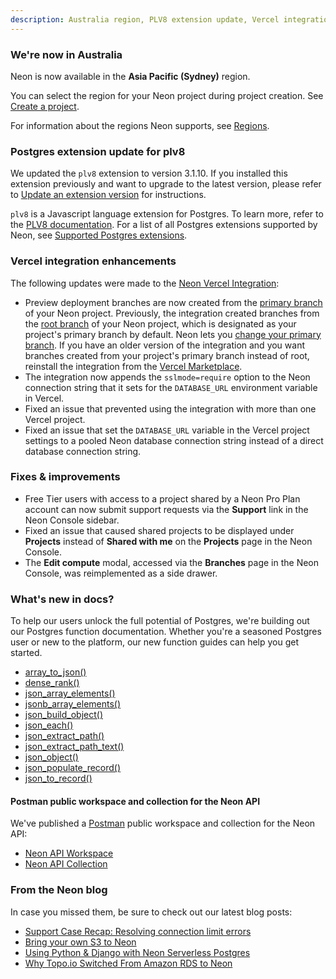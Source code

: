 ```yaml
---
description: Australia region, PLV8 extension update, Vercel integration enhancements, and more 
---
```


### We're now in Australia

Neon is now available in the **Asia  Pacific (Sydney)**	region.

You can select the region for your Neon project during project creation. See [Create a project](/docs/manage/projects#create-a-project).


For information about the regions Neon supports, see [Regions](/docs/introduction/regions).

### Postgres extension update for plv8 

We updated the `plv8` extension to version 3.1.10. If you installed this extension previously and want to upgrade to the latest version, please refer to [Update an extension version](https://neon.tech/docs/extensions/pg-extensions#update-an-extension-version) for instructions.

`plv8` is a Javascript language extension for Postgres. To learn more, refer to the [PLV8 documentation](https://plv8.github.io/). For a list of all Postgres extensions supported by Neon, see [Supported Postgres extensions](https://neon.tech/docs/extensions/pg-extensions).

### Vercel integration enhancements

The following updates were made to the [Neon Vercel Integration](https://vercel.com/integrations/neon):

- Preview deployment branches are now created from the [primary branch](/docs/reference/glossary#primary-branch) of your Neon project. Previously, the integration created branches from the [root branch](/docs/reference/glossary#root-branch) of your Neon project, which is designated as your project's primary branch by default. Neon lets you [change your primary branch](/docs/manage/branches#set-a-branch-as-primary). If you have an older version of the integration and you want branches created from your project's primary branch instead of root, reinstall the integration from the [Vercel Marketplace](https://vercel.com/integrations).
- The integration now appends the `sslmode=require` option to the Neon connection string that it sets for the `DATABASE_URL` environment variable in Vercel.
- Fixed an issue that prevented using the integration with more than one Vercel project. 
- Fixed an issue that set the `DATABASE_URL` variable in the Vercel project settings to a pooled Neon database connection string instead of a direct database connection string.

### Fixes & improvements

- Free Tier users with access to a project shared by a Neon Pro Plan account can now submit support requests via the **Support** link in the Neon Console sidebar.
- Fixed an issue that caused shared projects to be displayed under **Projects** instead of **Shared with me** on the **Projects** page in the Neon Console.
- The **Edit compute** modal, accessed via the **Branches** page in the Neon Console, was reimplemented as a side drawer.   

### What's new in docs?

To help our users unlock the full potential of Postgres, we're building out our Postgres function documentation. Whether you're a seasoned Postgres user or new to the platform, our new function guides can help you get started.

- [array_to_json()](https://neon.tech/docs/functions/array_to_json)
- [dense_rank()](https://neon.tech/docs/functions/dense_rank)
- [json_array_elements()](https://neon.tech/docs/functions/json_array_elements)
- [jsonb_array_elements()](https://neon.tech/docs/functions/jsonb_array_elements)
- [json_build_object()](https://neon.tech/docs/functions/json_build_object)
- [json_each()](https://neon.tech/docs/functions/json_each)
- [json_extract_path()](https://neon.tech/docs/functions/json_extract_path)
- [json_extract_path_text()](https://neon.tech/docs/functions/json_extract_path_text)
- [json_object()](https://neon.tech/docs/functions/json_object)
- [json_populate_record()](https://neon.tech/docs/functions/json_populate_record)
- [json_to_record()](https://neon.tech/docs/functions/json_to_record)

#### Postman public workspace and collection for the Neon API

We've published a [Postman](https://www.postman.com/) public workspace and collection for the Neon API: 
- [Neon API Workspace](https://www.postman.com/lunar-module-administrator-24069866/workspace/neon-serverless-postgres-workspace/overview)
- [Neon API Collection](https://www.postman.com/lunar-module-administrator-24069866/workspace/neon-serverless-postgres-workspace/collection/24017468-c9ee358d-6fbb-49ec-8d2a-f7eb9117917c)

### From the Neon blog

In case you missed them, be sure to check out our latest blog posts:

- [Support Case Recap: Resolving connection limit errors](https://neon.tech/blog/postgres-support-case-recap)
- [Bring your own S3 to Neon](https://neon.tech/blog/bring-your-own-s3-to-neon)
- [Using Python & Django with Neon Serverless Postgres](https://neon.tech/blog/python-django-and-neons-serverless-postgres)
- [Why Topo.io Switched From Amazon RDS to Neon](https://neon.tech/blog/why-topo-io-switched-from-amazon-rds-to-neon)
